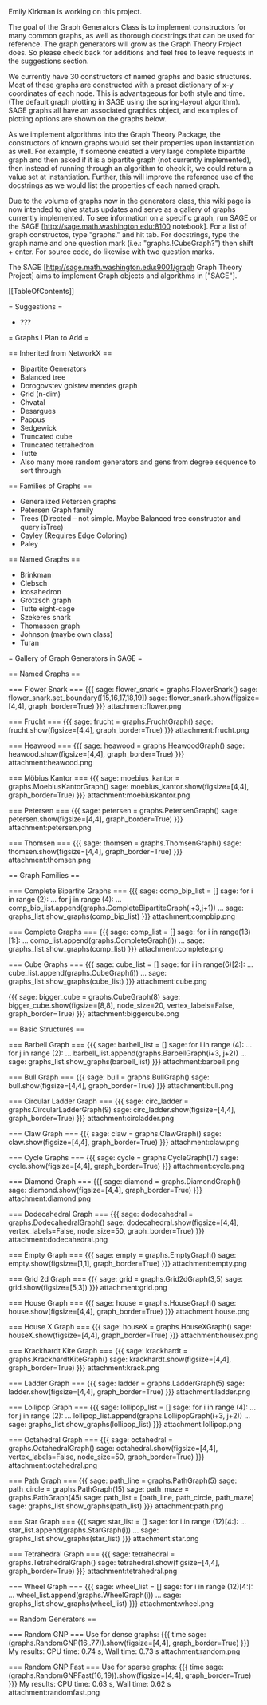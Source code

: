 Emily Kirkman is working on this project.

The goal of the Graph Generators Class is to implement constructors for many common graphs, as well as thorough docstrings that can be used for reference.  The graph generators will grow as the Graph Theory Project does.  So please check back for additions and feel free to leave requests in the suggestions section.  

We currently have 30 constructors of named graphs and basic structures.  Most of these graphs are constructed with a preset dictionary of x-y coordinates of each node.  This is advantageous for both style and time.  (The default graph plotting in SAGE using the spring-layout algorithm).  SAGE graphs all have an associated graphics object, and examples of plotting options are shown on the graphs below.

As we implement algorithms into the Graph Theory Package, the constructors of known graphs would set their properties upon instantiation as well.  For example, if someone created a very large complete bipartite graph and then asked if it is a bipartite graph (not currently implemented), then instead of running through an algorithm to check it, we could return a value set at instantiation.  Further, this will improve the reference use of the docstrings as we would list the properties of each named graph.

Due to the volume of graphs now in the generators class, this wiki page is now intended to give status updates and serve as a gallery of graphs currently implemented.  To see information on a specific graph, run SAGE or the SAGE [http://sage.math.washington.edu:8100 notebook].  For a list of graph constructos, type "graphs." and hit tab.  For docstrings, type the graph name and one question mark (i.e.:  "graphs.!CubeGraph?") then shift + enter.  For source code, do likewise with two question marks.

The SAGE [http://sage.math.washington.edu:9001/graph Graph Theory Project] aims to implement Graph objects and algorithms in ["SAGE"].

[[TableOfContents]]

= Suggestions =
 * ???

= Graphs I Plan to Add =

== Inherited from NetworkX ==
 * Bipartite Generators
 * Balanced tree
 * Dorogovstev golstev mendes graph
 * Grid (n-dim)
 * Chvatal
 * Desargues
 * Pappus
 * Sedgewick
 * Truncated cube
 * Truncated tetrahedron
 * Tutte
 * Also many more random generators and gens from degree sequence to sort through

== Families of Graphs ==
 * Generalized Petersen graphs
 * Petersen Graph family
 * Trees (Directed – not simple.  Maybe Balanced tree constructor and query isTree)
 * Cayley (Requires Edge Coloring)
 * Paley

== Named Graphs ==
 * Brinkman
 * Clebsch
 * Icosahedron
 * Grötzsch graph
 * Tutte eight-cage
 * Szekeres snark
 * Thomassen graph
 * Johnson (maybe own class)
 * Turan

= Gallery of Graph Generators in SAGE =

== Named Graphs ==

=== Flower Snark ===
{{{
sage: flower_snark = graphs.FlowerSnark()
sage: flower_snark.set_boundary([15,16,17,18,19])
sage: flower_snark.show(figsize=[4,4], graph_border=True)
}}}
attachment:flower.png

=== Frucht ===
{{{
sage: frucht = graphs.FruchtGraph()
sage: frucht.show(figsize=[4,4], graph_border=True)
}}}
attachment:frucht.png

=== Heawood ===
{{{
sage: heawood = graphs.HeawoodGraph()
sage: heawood.show(figsize=[4,4], graph_border=True)
}}}
attachment:heawood.png


=== Möbius Kantor ===
{{{
sage: moebius_kantor = graphs.MoebiusKantorGraph()
sage: moebius_kantor.show(figsize=[4,4], graph_border=True)
}}}
attachment:moebiuskantor.png

=== Petersen ===
{{{
sage: petersen = graphs.PetersenGraph()
sage: petersen.show(figsize=[4,4], graph_border=True)
}}}
attachment:petersen.png

=== Thomsen ===
{{{
sage: thomsen = graphs.ThomsenGraph()
sage: thomsen.show(figsize=[4,4], graph_border=True)
}}}
attachment:thomsen.png

== Graph Families ==

=== Complete Bipartite Graphs ===
{{{
sage: comp_bip_list = []
sage: for i in range (2):
... for j in range (4):
...  comp_bip_list.append(graphs.CompleteBipartiteGraph(i+3,j+1))
...
sage: graphs_list.show_graphs(comp_bip_list)
}}}
attachment:compbip.png

=== Complete Graphs ===
{{{
sage: comp_list = []
sage: for i in range(13)[1:]:
... comp_list.append(graphs.CompleteGraph(i))
...
sage: graphs_list.show_graphs(comp_list)
}}}
attachment:complete.png

=== Cube Graphs ===
{{{
sage: cube_list = []
sage: for i in range(6)[2:]:
... cube_list.append(graphs.CubeGraph(i))
...
sage: graphs_list.show_graphs(cube_list)
}}}
attachment:cube.png

{{{
sage: bigger_cube = graphs.CubeGraph(8)
sage: bigger_cube.show(figsize=[8,8], node_size=20, vertex_labels=False, graph_border=True)
}}}
attachment:biggercube.png

== Basic Structures ==

=== Barbell Graph ===
{{{
sage: barbell_list = []
sage: for i in range (4):
... for j in range (2):
...  barbell_list.append(graphs.BarbellGraph(i+3, j+2))
...
sage: graphs_list.show_graphs(barbell_list)
}}}
attachment:barbell.png

=== Bull Graph ===
{{{
sage: bull = graphs.BullGraph()
sage: bull.show(figsize=[4,4], graph_border=True)
}}}
attachment:bull.png

=== Circular Ladder Graph ===
{{{
sage: circ_ladder = graphs.CircularLadderGraph(9)
sage: circ_ladder.show(figsize=[4,4], graph_border=True)
}}}
attachment:circladder.png


=== Claw Graph ===
{{{
sage: claw = graphs.ClawGraph()
sage: claw.show(figsize=[4,4], graph_border=True)
}}}
attachment:claw.png

=== Cycle Graphs ===
{{{
sage: cycle = graphs.CycleGraph(17)
sage: cycle.show(figsize=[4,4], graph_border=True)
}}}
attachment:cycle.png

=== Diamond Graph ===
{{{
sage: diamond = graphs.DiamondGraph()
sage: diamond.show(figsize=[4,4], graph_border=True)
}}}
attachment:diamond.png

=== Dodecahedral Graph ===
{{{
sage: dodecahedral = graphs.DodecahedralGraph()
sage: dodecahedral.show(figsize=[4,4], vertex_labels=False, node_size=50, graph_border=True)
}}}
attachment:dodecahedral.png


=== Empty Graph ===
{{{
sage: empty = graphs.EmptyGraph()
sage: empty.show(figsize=[1,1], graph_border=True)
}}}
attachment:empty.png

=== Grid 2d Graph ===
{{{
sage: grid = graphs.Grid2dGraph(3,5)
sage: grid.show(figsize=[5,3])
}}}
attachment:grid.png

=== House Graph ===
{{{
sage: house = graphs.HouseGraph()
sage: house.show(figsize=[4,4], graph_border=True)
}}}
attachment:house.png

=== House X Graph ===
{{{
sage: houseX = graphs.HouseXGraph()
sage: houseX.show(figsize=[4,4], graph_border=True)
}}}
attachment:housex.png

=== Krackhardt Kite Graph ===
{{{
sage: krackhardt = graphs.KrackhardtKiteGraph()
sage: krackhardt.show(figsize=[4,4], graph_border=True)
}}}
attachment:krack.png

=== Ladder Graph ===
{{{
sage: ladder = graphs.LadderGraph(5)
sage: ladder.show(figsize=[4,4], graph_border=True)
}}}
attachment:ladder.png

=== Lollipop Graph ===
{{{
sage: lollipop_list = []
sage: for i in range (4):
... for j in range (2):
...  lollipop_list.append(graphs.LollipopGraph(i+3, j+2))
...
sage: graphs_list.show_graphs(lollipop_list)
}}}
attachment:lollipop.png

=== Octahedral Graph ===
{{{
sage: octahedral = graphs.OctahedralGraph()
sage: octahedral.show(figsize=[4,4], vertex_labels=False, node_size=50, graph_border=True)
}}}
attachment:octahedral.png


=== Path Graph ===
{{{
sage: path_line = graphs.PathGraph(5)
sage: path_circle = graphs.PathGraph(15)
sage: path_maze = graphs.PathGraph(45)
sage: path_list = [path_line, path_circle, path_maze]
sage: graphs_list.show_graphs(path_list)
}}}
attachment:path.png

=== Star Graph ===
{{{
sage: star_list = []
sage: for i in range (12)[4:]:
... star_list.append(graphs.StarGraph(i))
...
sage: graphs_list.show_graphs(star_list)
}}}
attachment:star.png

=== Tetrahedral Graph ===
{{{
sage: tetrahedral = graphs.TetrahedralGraph()
sage: tetrahedral.show(figsize=[4,4], graph_border=True)
}}}
attachment:tetrahedral.png

=== Wheel Graph ===
{{{
sage: wheel_list = []
sage: for i in range (12)[4:]:
... wheel_list.append(graphs.WheelGraph(i))
...
sage: graphs_list.show_graphs(wheel_list)
}}}
attachment:wheel.png

== Random Generators ==

=== Random GNP ===
Use for dense graphs:
{{{
time
sage: (graphs.RandomGNP(16,.77)).show(figsize=[4,4], graph_border=True)
}}}
My results:
CPU time: 0.74 s,  Wall time: 0.73 s
attachment:random.png

=== Random GNP Fast ===
Use for sparse graphs:
{{{
time
sage: (graphs.RandomGNPFast(16,.19)).show(figsize=[4,4], graph_border=True)
}}}
My results:
CPU time: 0.63 s,  Wall time: 0.62 s
attachment:randomfast.png
